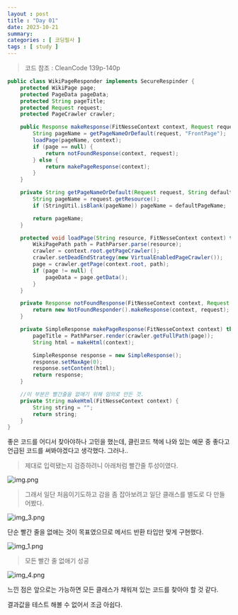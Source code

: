```yaml
---
layout : post
title : "Day 01"
date: 2023-10-21
summary: 
categories : [ 코딩필사 ]
tags : [ study ]
---
```


> 코드 참조 : CleanCode 139p-140p

```java
public class WikiPageResponder implements SecureRespinder {
    protected WikiPage page;
    protected PageData pageData;
    protected String pageTitle;
    protected Request request;
    protected PageCrawler crawler;

    public Response makeResponse(FitNesseContext context, Request request) throws Exception {
        String pageName = getPageNameOrDefault(request, "FrontPage");
        loadPage(pageName, context);
        if (page == null) {
            return notFoundResponse(context, request);
        } else {
            return makePageResponse(context);
        }
    }

    private String getPageNameOrDefault(Request request, String defaultPageName) {
        String pageName = request.getResource();
        if (StringUtil.isBlank(pageName)) pageName = defaultPageName;

        return pageName;
    }

    protected void loadPage(String resource, FitNesseContext context) throws Exception {
        WikiPagePath path = PathParser.parse(resource);
        crawler = context.root.getPageCrawler();
        crawler.setDeadEndStrategy(new VirtualEnabledPageCrawler());
        page = crawler.getPage(context.root, path);
        if (page != null) {
            pageData = page.getData();
        }
    }

    private Response notFoundResponse(FitNesseContext context, Request request) throws Exception {
        return new NotFoundResponder().makeResponse(context, request);
    }

    private SimpleResponse makePageResponse(FitNesseContext context) throws Exception {
        pageTitle = PathParser.render(crawler.getFullPath(page));
        String html = makeHtml(context);

        SimpleResponse response = new SimpleResponse();
        response.setMaxAge(0);
        response.setContent(html);
        return response;
    }

    //이 부분은 빨간줄을 없애기 위해 임의로 만든 것.
    private String makeHtml(FitNesseContext context) {
        String string = "";
        return string;
    }
}
```

좋은 코드를 어디서 찾아야하나 고민을 했는데, 클린코드 책에 나와 있는 예문 중 좋다고 언급된 코드를 써봐야겠다고 생각했다. 그러나..

> 제대로 입력됐는지 검증하려니 아래처럼 빨간줄 투성이였다.

![img.png](../../assets/images/2023-10-21-typing001/img.png)


> 그래서 일단 처음이기도하고 감을 좀 잡아보려고 일단 클래스를 별도로 다 만들어봤다.

![img_3.png](../../assets/images/2023-10-21-typing001/img_3.png)

단순 빨간 줄을 없애는 것이 목표였으므로 메서드 반환 타입만 맞게 구현했다.

![img_1.png](../../assets/images/2023-10-21-typing001/img_1.png)

> 모든 빨간 줄 없애기 성공

![img_4.png](../../assets/images/2023-10-21-typing001/img_4.png)


느낀 점은 앞으로는 가능하면 모든 클래스가 채워져 있는 코드를 찾아야 할 것 같다.

결과값을 테스트 해볼 수 없어서 조금 아쉽다.
